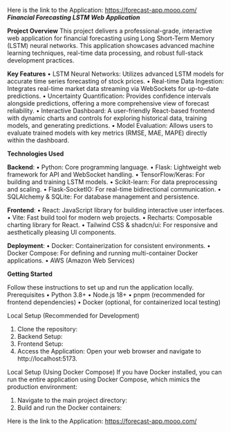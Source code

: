 Here is the link to the Application: https://forecast-app.mooo.com/
***Financial Forecasting LSTM Web Application***

**Project Overview**
This project delivers a professional-grade, interactive web application for financial forecasting using Long Short-Term Memory (LSTM) neural networks. 
This application showcases advanced machine learning techniques, real-time data processing, and robust full-stack development practices. 

**Key Features**
• LSTM Neural Networks: Utilizes advanced LSTM models for accurate time series forecasting of stock prices.
• Real-time Data Ingestion: Integrates real-time market data streaming via WebSockets for up-to-date predictions.
• Uncertainty Quantification: Provides confidence intervals alongside predictions, offering a more comprehensive view of forecast reliability.
• Interactive Dashboard: A user-friendly React-based frontend with dynamic charts and controls for exploring historical data, training models, and generating predictions.
• Model Evaluation: Allows users to evaluate trained models with key metrics (RMSE, MAE, MAPE) directly within the dashboard.


**Technologies Used**

**Backend**:
• Python: Core programming language.
• Flask: Lightweight web framework for API and WebSocket handling.
• TensorFlow/Keras: For building and training LSTM models.
• Scikit-learn: For data preprocessing and scaling.
• Flask-SocketIO: For real-time bidirectional communication.
• SQLAlchemy & SQLite: For database management and persistence.

**Frontend**:
• React: JavaScript library for building interactive user interfaces.
• Vite: Fast build tool for modern web projects.
• Recharts: Composable charting library for React.
• Tailwind CSS & shadcn/ui: For responsive and aesthetically pleasing UI components.

**Deployment**:
• Docker: Containerization for consistent environments.
• Docker Compose: For defining and running multi-container Docker applications.
• AWS (Amazon Web Services)

**Getting Started**

Follow these instructions to set up and run the application locally.
Prerequisites
• Python 3.8+
• Node.js 18+
• pnpm (recommended for frontend dependencies)
• Docker (optional, for containerized local testing)

Local Setup (Recommended for Development)
1. Clone the repository:
2. Backend Setup:
3. Frontend Setup:
4. Access the Application:
Open your web browser and navigate to http://localhost:5173.

Local Setup (Using Docker Compose)
If you have Docker installed, you can run the entire application using Docker Compose, which mimics the production environment:
1. Navigate to the main project directory:
2. Build and run the Docker containers:

Here is the link to the Application: https://forecast-app.mooo.com/



